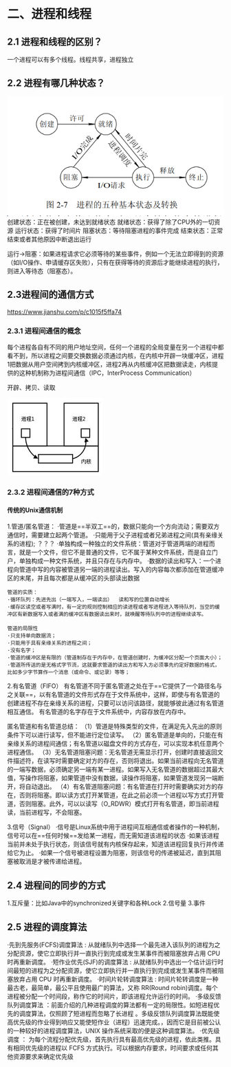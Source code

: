 
# 二、进程和线程
## 2.1 进程和线程的区别？
一个进程可以有多个线程。线程共享，进程独立
## 2.2 进程有哪几种状态？
![](images/2022-05-05-13-40-09.png)
创建状态：正在被创建，未达到就绪状态
就绪状态：获得了除了CPU外的一切资源
运行状态：获得了时间片
阻塞状态：等待阻塞进程的事件完成
结束状态：正常结束或者其他原因中断退出运行

运行->阻塞：如果进程请求它必须等待的某些事件，例如一个无法立即得到的资源（如I/O操作、申请缓存区失败），只有在获得等待的资源后才能继续进程的执行，则进入等待态（阻塞态）。

## 2.3进程间的通信方式
https://www.jianshu.com/p/c1015f5ffa74
### 2.3.1 进程间通信的概念
每个进程各自有不同的用户地址空间，任何一个进程的全局变量在另一个进程中都看不到，所以进程之间要交换数据必须通过内核，在内核中开辟一块缓冲区，进程1把数据从用户空间拷到内核缓冲区，进程2再从内核缓冲区把数据读走，内核提供的这种机制称为进程间通信（IPC，InterProcess Communication）

开辟、拷贝、读取

![](images/2022-05-05-16-14-57.png)

### 2.3.2 进程间通信的7种方式
#### 传统的Unix通信机制
1.管道/匿名管道：
·管道是==半双工==的，数据只能向一个方向流动；需要双方通信时，需要建立起两个管道。
·只能用于父子进程或者兄弟进程之间(具有亲缘关系的进程);  ？？？
·单独构成一种独立的文件系统：管道对于管道两端的进程而言，就是一个文件，但它不是普通的文件，它不属于某种文件系统，而是自立门户，单独构成一种文件系统，并且只存在与内存中。
·数据的读出和写入：一个进程向管道中写的内容被管道另一端的进程读出。写入的内容每次都添加在管道缓冲区的末尾，并且每次都是从缓冲区的头部读出数据

    管道的实质：
    ·循环队列：先进先出（一端写入，一端读出）  读和写的位置自动增长
    ·缓存区读空或者写满时，有一定的规则控制相应的读进程或者写进程进入等待队列，当空的缓冲区有新数据写入或者满的缓冲区有数据读出来时，就唤醒等待队列中的进程继续读写。

    管道的局限性
    ·只支持单向数据流；
    ·只能用于具有亲缘关系的进程之间；
    ·没有名字；
    ·管道的缓冲区是有限的（管道制存在于内存中，在管道创建时，为缓冲区分配一个页面大小）；
    ·管道所传送的是无格式字节流，这就要求管道的读出方和写入方必须事先约定好数据的格式，比如多少字节算作一个消息（或命令、或记录）等等；

2.有名管道（FIFO）
有名管道不同于匿名管道之处在于==它提供了一个路径名与之关联==，以有名管道的文件形式存在于文件系统中，这样，即使与有名管道的创建进程不存在亲缘关系的进程，只要可以访问该路径，就能够彼此通过有名管道相互通信。
有名管道的名字存在于文件系统中，内容存放在内存中。

匿名管道和有名管道总结：
（1）管道是特殊类型的文件，在满足先入先出的原则条件下可以进行读写，但不能进行定位读写。
（2）匿名管道是单向的，只能在有亲缘关系的进程间通信；有名管道以磁盘文件的方式存在，可以实现本机任意两个进程通信。
（3）无名管道阻塞问题：无名管道无需显示打开，创建时直接返回文件描述符，在读写时需要确定对方的存在，否则将退出。如果当前进程向无名管道的一端写数据，必须确定另一端有某一进程。如果写入无名管道的数据超过其最大值，写操作将阻塞，如果管道中没有数据，读操作将阻塞，如果管道发现另一端断开，将自动退出。
（4）有名管道阻塞问题：有名管道在打开时需要确实对方的存在，否则将阻塞。即以读方式打开某管道，在此之前必须一个进程以写方式打开管道，否则阻塞。此外，可以以读写（O_RDWR）模式打开有名管道，即当前进程读，当前进程写，不会阻塞。

3.信号（Signal）
·信号是Linux系统中用于进程间互相通信或者操作的一种机制，信号可以在==任何时候==发给某一进程，而无需知道该进程的状态
·如果该进程当前并未处于执行状态，则该信号就有内核保存起来，知道该进程回复执行并传递给它为止。
·如果一个信号被进程设置为阻塞，则该信号的传递被延迟，直到其阻塞被取消是才被传递给进程。


## 2.4 进程间的同步的方式
1.互斥量：比如Java中的synchronized关键字和各种Lock
2.信号量
3.事件

## 2.5 进程的调度算法
·先到先服务(FCFS)调度算法 : 从就绪队列中选择一个最先进入该队列的进程为之分配资源，使它立即执行并一直执行到完成或发生某事件而被阻塞放弃占用 CPU 时再重新调度。
·短作业优先(SJF)的调度算法 : 从就绪队列中选出一个估计运行时间最短的进程为之分配资源，使它立即执行并一直执行到完成或发生某事件而被阻塞放弃占用 CPU 时再重新调度。
·时间片轮转调度算法 : 时间片轮转调度是一种最古老，最简单，最公平且使用最广的算法，又称 RR(Round robin)调度。每个进程被分配一个时间段，称作它的时间片，即该进程允许运行的时间。
·多级反馈队列调度算法 ：前面介绍的几种进程调度的算法都有一定的局限性。如短进程优先的调度算法，仅照顾了短进程而忽略了长进程 。多级反馈队列调度算法既能使高优先级的作业得到响应又能使短作业（进程）迅速完成。，因而它是目前被公认的一种较好的进程调度算法，UNIX 操作系统采取的便是这种调度算法。
·优先级调度 ： 为每个流程分配优先级，首先执行具有最高优先级的进程，依此类推。具有相同优先级的进程以 FCFS 方式执行。可以根据内存要求，时间要求或任何其他资源要求来确定优先级



